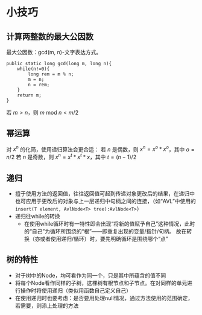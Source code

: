 # 小技巧

## 计算两整数的最大公因数
最大公因数：gcd(m, n)-文字表达方式。
```
public static long gcd(long m, long n){
    while(n!=0){
        long rem = m % n;
        m = n;
        n = rem;
    }
    return m;
}
```
若 $m>n$，则 $m$ mod $n<m/2$ 

## 幂运算
对 $x^n$ 的化简，使用递归算法会更合适：
若 $n$ 是偶数，则 $x^n=x^o*x^o$，其中 $o=n/2$
若 $n$ 是奇数，则 $x^n=x^t*x^t*x$，其中 $t=(n-1)/2$

## 递归
- 擅于使用方法的返回值，往往返回值可起到传递对象更改后的结果，在递归中也可应用于更改后的对象与上一层递归中句柄之间的连接，（如“AVL”中使用的`insert(T element, AvlNode<T> tree):AvlNode<T>`）
- 递归往while的转换
	- 在使用while循环时有一特性即会出现“将新的值赋予自己”这种情况，此时的“自己”为循环所围绕的“根”——即重复出现的变量/指针/句柄。
故在转换（亦或者使用递归/循环）时，要先明确循环是围绕哪个“点”

## 树的特性
- 对于树中的Node，均可看作为同一个，只是其中所蕴含的值不同
- 将每个Node看作同样的子树，这棵树有根节点和子节点。在对同样的单元进行操作时将使用递归（类似用函数自己定义自己）
- 在使用递归时也要考虑：是否要用处理null情况，通过方法使用的范围确定，若需要，则添上处理的方法